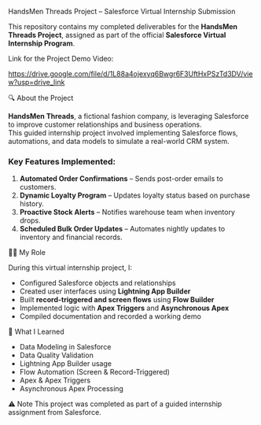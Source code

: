 HandsMen Threads Project – Salesforce Virtual Internship Submission

This repository contains my completed deliverables for the **HandsMen Threads Project**, assigned as part of the official **Salesforce Virtual Internship Program**.


Link for the Project Demo Video:

https://drive.google.com/file/d/1L88a4ojexyq6Bwgr6F3UftHxPSzTd3DV/view?usp=drive_link



🔍 About the Project

**HandsMen Threads**, a fictional fashion company, is leveraging Salesforce to improve customer relationships and business operations.  
This guided internship project involved implementing Salesforce flows, automations, and data models to simulate a real-world CRM system.

### Key Features Implemented:
1. **Automated Order Confirmations** – Sends post-order emails to customers.
2. **Dynamic Loyalty Program** – Updates loyalty status based on purchase history.
3. **Proactive Stock Alerts** – Notifies warehouse team when inventory drops.
4. **Scheduled Bulk Order Updates** – Automates nightly updates to inventory and financial records.


👩‍💻 My Role

During this virtual internship project, I:
- Configured Salesforce objects and relationships
- Created user interfaces using **Lightning App Builder**
- Built **record-triggered and screen flows** using **Flow Builder**
- Implemented logic with **Apex Triggers** and **Asynchronous Apex**
- Compiled documentation and recorded a working demo


🧠 What I Learned

- Data Modeling in Salesforce  
- Data Quality Validation  
- Lightning App Builder usage  
- Flow Automation (Screen & Record-Triggered)  
- Apex & Apex Triggers  
- Asynchronous Apex Processing  


⚠️ Note
This project was completed as part of a guided internship assignment from Salesforce.
